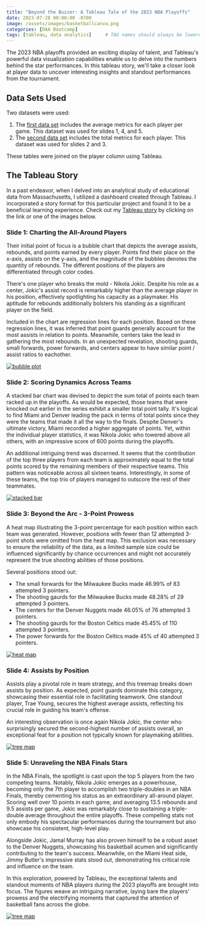 ```yaml
---
title: "Beyond the Buzzer: A Tableau Tale of the 2023 NBA Playoffs"
date: 2023-07-28 00:00:00 -0700
image: /assets/images/basketballcanva.png
categories: [DAA Bootcamp]
tags: [tableau, data analytics]     # TAG names should always be lowercase
---
```




The 2023 NBA playoffs provided an exciting display of talent, and Tableau's powerful data visualization capabilities enable us to delve into the numbers behind the star performances. In this tableau story, we'll take a closer look at player data to uncover interesting insights and standout performances from the tournament.

## Data Sets Used
Two datasets were used:
1. The [first data set](https://www.basketball-reference.com/playoffs/NBA_2023_per_game.html) includes the average metrics for each player per game. This dataset was used for slides 1, 4, and 5.
2. The [second data set](https://www.basketball-reference.com/playoffs/NBA_2023_totals.html) includes the total metrics for each player. This dataset was used for slides 2 and 3.

These tables were joined on the player column using Tableau.
## The Tableau Story

In a past endeavor, when I delved into an analytical study of educational data from Massachusetts, I utilized a dashboard created through Tableau. I incorporated a story format for this particular project and found it to be a beneficial learning experience. Check out my [Tableau story](https://public.tableau.com/app/profile/reid.glaze/viz/2023NBAPlayoffsAnalysis/FullStory) by clicking on the link or one of the images below.

### Slide 1: Charting the All-Around Players


Their initial point of focus is a bubble chart that depicts the average assists, rebounds, and points earned by every player. Points find their place on the x-axis, assists on the y-axis, and the magnitude of the bubbles denotes the quantity of rebounds. The different positions of the players are differentiated through color codes.

There's one player who breaks the mold - Nikola Jokic. Despite his role as a center, Jokic's assist record is remarkably higher than the average player in his position, effectively spotlighting his capacity as a playmaker. His aptitude for rebounds additionally bolsters his standing as a significant player on the field.

Included in the chart are regression lines for each position. Based on these regression lines, it was inferred that point guards generally account for the most assists in relation to points. Meanwhile, centers take the lead in gathering the most rebounds. In an unexpected revelation, shooting guards, small forwards, power forwards, and centers appear to have similar point / assist ratios to eachother.

[![bubble plot](/assets/images/bubbleplot.png)](https://public.tableau.com/views/2023NBAPlayoffsAnalysis/FullStory?:language=en-US&:display_count=n&:origin=viz_share_link)

### Slide 2: Scoring Dynamics Across Teams

A stacked bar chart was devised to depict the sum total of points each team racked up in the playoffs. As would be expected, those teams that were knocked out earlier in the series exhibit a smaller total point tally. It's logical to find Miami and Denver leading the pack in terms of total points since they were the teams that made it all the way to the finals. Despite Denver's ultimate victory, Miami recorded a higher aggregate of points. Yet, within the individual player statistics, it was Nikola Jokic who towered above all others, with an impressive score of 600 points during the playoffs.


An additional intriguing trend was discerned. It seems that the contribution of the top three players from each team is approximately equal to the total points scored by the remaining members of their respective teams. This pattern was noticeable across all sixteen teams. Interestingly, in some of these teams, the top trio of players managed to outscore the rest of their teammates.


[![stacked bar](/assets/images/stackedbar.png)](https://public.tableau.com/views/2023NBAPlayoffsAnalysis/FullStory?:language=en-US&:display_count=n&:origin=viz_share_link)

### Slide 3: Beyond the Arc - 3-Point Prowess


A heat map illustrating the 3-point percentage for each position within each team was generated. However, positions with fewer than 12 attempted 3-point shots were omitted from the heat map. This exclusion was necessary to ensure the reliability of the data, as a limited sample size could be influenced significantly by chance occurrences and might not accurately represent the true shooting abilities of those positions.

Several positions stood out:
* The small forwards for the Milwaukee Bucks made  46.99% of 83 attempted 3 pointers.
* The shooting gaurds for the Milwaukee Bucks made 48.28% of 29 attempted 3 pointers.
* The centers for the Denver Nuggets made 46.05% of 76 attempted 3 pointers.
* The shooting gaurds for the Boston Celtics made 45.45% of 110 attempted 3 pointers.
* The power forwards for the Boston Celtics made 45% of 40 attempted 3 pointers.
  

[![heat map](/assets/images/heatmap.png)](https://public.tableau.com/views/2023NBAPlayoffsAnalysis/FullStory?:language=en-US&:display_count=n&:origin=viz_share_link)

### Slide 4: Assists by Position


Assists play a pivotal role in team strategy, and this treemap breaks down assists by position. As expected, point guards dominate this category, showcasing their essential role in facilitating teamwork. One standout player, Trae Young, secures the highest average assists, reflecting his crucial role in guiding his team's offense.

An interesting observation is once again Nikola Jokic, the center who surprisingly secured the second-highest number of assists overall, an exceptional feat for a position not typically known for playmaking abilities.

[![tree map](/assets/images/treemap.png)](https://public.tableau.com/views/2023NBAPlayoffsAnalysis/FullStory?:language=en-US&:display_count=n&:origin=viz_share_link)

### Slide 5: Unraveling the NBA Finals Stars


In the NBA Finals, the spotlight is cast upon the top 5 players from the two competing teams. Notably, Nikola Jokic emerges as a powerhouse, becoming only the 7th player to accomplish two triple-doubles in an NBA Finals, thereby cementing his status as an extraordinary all-around player. Scoring well over 10 points in each game, and averaging 13.5 rebounds and 9.5 assists per game, Jokic was remarkably close to sustaining a triple-double average throughout the entire playoffs. These compelling stats not only embody his spectacular performances during the tournament but also showcase his consistent, high-level play.

Alongside Jokic, Jamal Murray has also proven himself to be a robust asset to the Denver Nuggets, showcasing his basketball acumen and significantly contributing to the team's success. Meanwhile, on the Miami Heat side, Jimmy Butler's impressive stats stood out, demonstrating his critical role and influence on the team.

In this exploration, powered by Tableau, the exceptional talents and standout moments of NBA players during the 2023 playoffs are brought into focus. The figures weave an intriguing narrative, laying bare the players' prowess and the electrifying moments that captured the attention of basketball fans across the globe.

[![tree map](/assets/images/topplayers.png)](https://public.tableau.com/views/2023NBAPlayoffsAnalysis/FullStory?:language=en-US&:display_count=n&:origin=viz_share_link)




